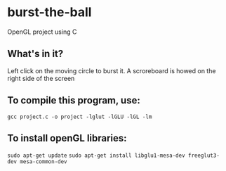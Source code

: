# burst-the-ball
OpenGL project using C

## What's in it?
Left click on the moving circle to burst it. A scroreboard is howed on the right side of the screen

## To compile this program, use:
```gcc project.c -o project -lglut -lGLU -lGL -lm```

## To install openGL libraries:
```sudo apt-get update```
```sudo apt-get install libglu1-mesa-dev freeglut3-dev mesa-common-dev```
